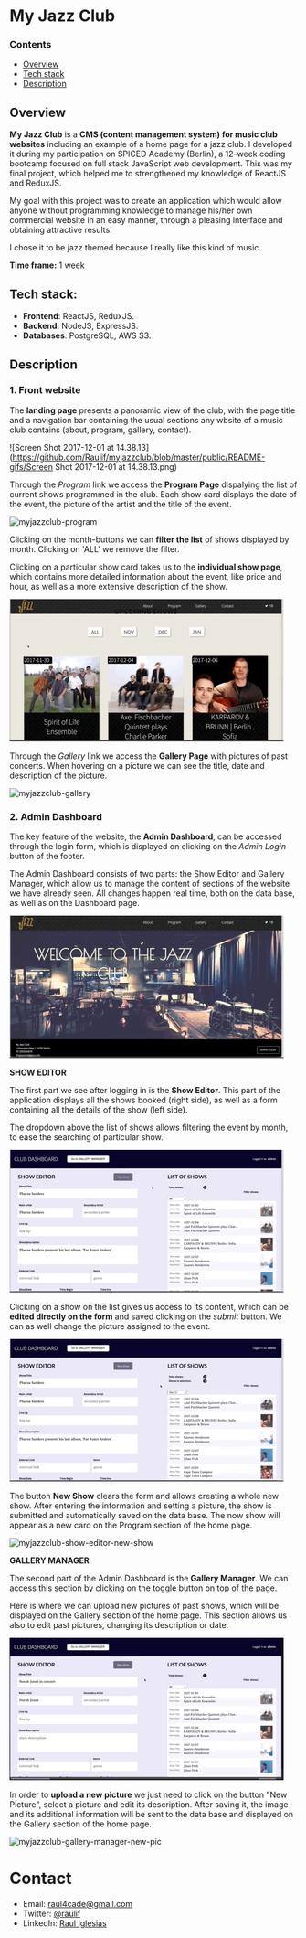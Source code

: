 # My Jazz Club



### Contents

* [Overview](#overview)
* [Tech stack](#tech-stack)
* [Description](#description)



## Overview

**My Jazz Club** is a **CMS (content management system) for music club websites** including an example of a home page for a jazz club. I developed it during my participation on SPICED Academy (Berlin), a 12-week coding bootcamp focused on full stack JavaScript web development. This was my final project, which helped me to strengthened my knowledge of ReactJS and ReduxJS.

My goal with this project was to create an application which would allow anyone without programming knowledge to manage his/her own commercial website in an easy manner, through a pleasing interface and obtaining attractive results.

I chose it to be jazz themed because I really like this kind of music.

**Time frame:** 1 week



## Tech stack:

- **Frontend**: ReactJS, ReduxJS.
- **Backend**: NodeJS, ExpressJS.
- **Databases**: PostgreSQL, AWS S3.



## Description



### 1. Front website

The **landing page** presents a panoramic view of the club, with the page title and a navigation bar containing the usual sections any wbsite of a music club contains (about, program, gallery, contact).

![Screen Shot 2017-12-01 at 14.38.13](https://github.com/Raulif/myjazzclub/blob/master/public/README-gifs/Screen Shot 2017-12-01 at 14.38.13.png)



Through the *Program* link we access the **Program Page** dispalying the list of current shows programmed in the club. Each show card displays the date of the event, the picture of the artist and the title of the event.

![myjazzclub-program](https://github.com/Raulif/myjazzclub/blob/master/public/README-gifs/myjazzclub-program.gif)



Clicking on the month-buttons we can **filter the list** of shows displayed by month. Clicking on 'ALL' we remove the filter.



Clicking on a particular show card takes us to the **individual show page**, which contains more detailed information about the event, like price and hour, as well as a more extensive description of the show.

![myjazzclub-show-view](https://github.com/Raulif/myjazzclub/blob/master/public/README-gifs/myjazzclub-show-view.gif)



Through the *Gallery* link we access the **Gallery Page** with pictures of past concerts. When hovering on a picture we can see the title, date and description of the picture.

![myjazzclub-gallery](/Users/rauliglesias/Documents/Dev/myjazzclub/public/README-gifs/myjazzclub-gallery.gif)



### 2. Admin Dashboard

The key feature of the website, the **Admin Dashboard**, can be accessed through the login form, which is displayed on clicking on the *Admin Login* button of the footer.

The Admin Dashboard consists of two parts: the Show Editor and Gallery Manager, which allow us to manage the content of sections of the website we have already seen. All changes happen real time, both on the data base, as well as on the Dashboard page.

![myjazzclub-login](https://github.com/Raulif/myjazzclub/blob/master/public/README-gifs/myjazzclub-login.gif)



**SHOW EDITOR**

The first part we see after logging in is the **Show Editor**. This part of the application displays all the shows booked (right side), as well as a form containing all the details of the show (left side).

The dropdown above the list of shows allows filtering the event by month, to ease the searching of particular show.

![myjazzclub-show-editor-overview](https://github.com/Raulif/myjazzclub/blob/master/public/README-gifs/myjazzclub-show-editor-overview.gif)



Clicking on a show on the list gives us access to its content, which can be **edited directly on the form** and saved clicking on the *submit* button. We can as well change the picture assigned to the event.

![myjazzclub-show-editor-edit-show](https://github.com/Raulif/myjazzclub/blob/master/public/README-gifs/myjazzclub-show-editor-edit-show.gif)



The button **New Show** clears the form and allows creating a whole new show. After entering the information and setting a picture, the show is submitted and automatically saved on the data base. The now show will appear as a new card on the Program section of the home page.

![myjazzclub-show-editor-new-show](https://github.com/Raulif/myjazzclub/blob/master/public/README-gifs/myjazzclub-show-editor-new-show.gif)



**GALLERY MANAGER**

The second part of the Admin Dashboard is the **Gallery Manager**. We can access this section by clicking on the toggle button on top of the page.

Here is where we can upload new pictures of past shows, which will be displayed on the Gallery section of the home page. This section allows us also to edit past pictures, changing its description or date.

![myjazzclub-gallery-manager-overview](https://github.com/Raulif/myjazzclub/blob/master/public/README-gifs/myjazzclub-gallery-manager-overview.gif)



In order to **upload a new picture** we just need to click on the button "New Picture", select a picture and edit its description. After saving it, the image and its additional information will be sent to the data base and displayed on the Gallery section of the home page.

![myjazzclub-gallery-manager-new-pic](https://github.com/Raulif/myjazzclub/blob/master/public/README-gifs/myjazzclub-gallery-manager-new-pic.gif)

# Contact

- Email: raul4cade@gmail.com
- Twitter: [@raulif](#https://twitter.com/raulif)
- LinkedIn: [Raul Iglesias](#https://www.linkedin.com/in/raul-iglesias-fourcade/)
